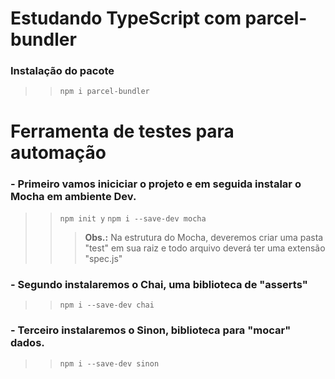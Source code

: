 # Estudando TypeScript com parcel-bundler

### Instalação do pacote
>> `npm i parcel-bundler`






# Ferramenta de testes para automação

### - Primeiro vamos iniciciar o projeto e em seguida instalar o Mocha em ambiente Dev.
>> `npm init y`
>> `npm i --save-dev mocha`
>>> **Obs.:** Na estrutura do Mocha, deveremos criar uma pasta "test" em sua raiz e todo arquivo deverá ter uma extensão "spec.js"

### - Segundo instalaremos o Chai, uma biblioteca de "asserts"
>> `npm i --save-dev chai`

### - Terceiro instalaremos o Sinon, biblioteca para "mocar" dados.
>> `npm i --save-dev sinon`